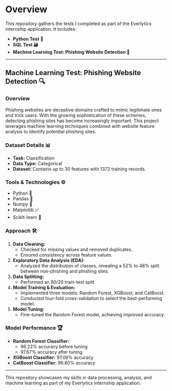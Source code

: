 # Overview 

This repository gathers the tests I completed as part of the Everlytics internship application. It includes:

- **Python Test** 🐍
- **SQL Test** 🗃️
- **Machine Learning Test: Phishing Website Detection** 🤖

---

## Machine Learning Test: Phishing Website Detection 🔍

### Overview
Phishing websites are deceptive domains crafted to mimic legitimate ones and trick users. With the growing sophistication of these schemes, detecting phishing sites has become increasingly important. This project leverages machine learning techniques combined with website feature analysis to identify potential phishing sites.

### Dataset Details 📊
- **Task:** Classification
- **Data Type:** Categorical
- **Dataset:** Contains up to 30 features with 1372 training records.

### Tools & Technologies ⚙️
- Python 🐍
- Pandas 🐼
- Numpy 🔢
- Matplotlib 📈
- Scikit-learn 🤖

### Approach 🛠️
1. **Data Cleaning:**  
   - Checked for missing values and removed duplicates.  
   - Ensured consistency across feature values.
2. **Exploratory Data Analysis (EDA):**  
   - Analyzed the distribution of classes, revealing a 52% to 48% split between non-phishing and phishing sites.
3. **Data Splitting:**  
   - Performed an 80/20 train-test split.
4. **Model Training & Evaluation:**  
   - Implemented three models: Random Forest, XGBoost, and CatBoost.  
   - Conducted four-fold cross-validation to select the best-performing model.
5. **Model Tuning:**  
   - Fine-tuned the Random Forest model, achieving improved accuracy.

### Model Performance 🏆
- **Random Forest Classifier:**  
  - 96.22% accuracy before tuning  
  - 97.67% accuracy after tuning
- **XGBoost Classifier:** 97.09% accuracy
- **CatBoost Classifier:** 96.80% accuracy

---

This repository showcases my skills in data processing, analysis, and machine learning as part of my Everlytics internship application.
